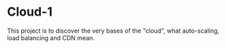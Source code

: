 # Cloud-1
This project is to discover the very bases of the "cloud", what auto-scaling, load balancing and CDN mean. 

